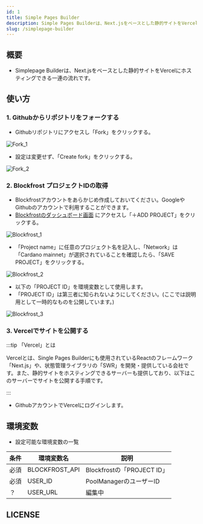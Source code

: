 ```yaml
---
id: 1
title: Simple Pages Builder
description: Simple Pages Builderは、Next.jsをベースとした静的サイトをVercelにホスティングできる一連の流れです。
slug: /simplepage-builder
---
```


## 概要

- Simplepage Builderは、Next.jsをベースとした静的サイトをVercelにホスティングできる一連の流れです。

## 使い方
### 1. Githubからリポジトリをフォークする
- Githubリポジトリにアクセスし「Fork」をクリックする。

![Fork_1](/img/poolmanager/spb_github_fork_1.png)  

- 設定は変更せず、「Create fork」をクリックする。

![Fork_2](/img/poolmanager/spb_github_fork_2.png)  

### 2. Blockfrost プロジェクトIDの取得
- Blockfrostアカウントをあらかじめ作成しておいてください。GoogleやGithubのアカウントで利用することができます。
- [Blockfrostのダッシュボード画面](https://blockfrost.io/dashboard) にアクセスし「＋ADD PROJECT」をクリックする。

![Blockfrost_1](/img/poolmanager/blockfrost_setup_1.png)  

- 「Project name」に任意のプロジェクト名を記入し、「Network」は「Cardano mainnet」が選択されていることを確認したら、「SAVE PROJECT」をクリックする。 

![Blockfrost_2](/img/poolmanager/blockfrost_setup_2.png)  

- 以下の「PROJECT ID」を環境変数として使用します。  
- 「PROJECT ID」は第三者に知られないようにしてください。(ここでは説明用として一時的なものを公開しています。)  

![Blockfrost_3](/img/poolmanager/blockfrost_setup_3.png)  

### 3. Vercelでサイトを公開する
:::tip 「Vercel」とは

Vercelとは、Single Pages Builderにも使用されているReactのフレームワーク「Next.js」や、状態管理ライブラリの「SWR」を開発・提供している会社です。また、静的サイトをホスティングできるサーバーも提供しており、以下はこのサーバーでサイトを公開する手順です。

:::

- GithubアカウントでVercelにログインします。




## 環境変数
- 設定可能な環境変数の一覧

|  条件  |  環境変数名  | 説明  |
|  ----  |  ----  |  --- |
|  必須  |  BLOCKFROST_API  |  Blockfrostの「PROJECT ID」  |
|  必須  |  USER_ID         | PoolManagerのユーザーID |
|  ？  |  USER_URL         | 編集中 |

## LICENSE
